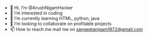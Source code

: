 - 👋 Hi, I’m @ArushNigamHacker
- 👀 I’m interested in coding
- 🌱 I’m currently learning HTML, python, java
- 💞️ I’m looking to collaborate on profitable projects
- 📫 How to reach me mail me on sangeetanigam1972@gmail.com

<!---
ArushNigamHacker/ArushNigamHacker is a ✨ special ✨ repository because its `README.md` (this file) appears on your GitHub profile.
You can click the Preview link to take a look at your changes.
--->
